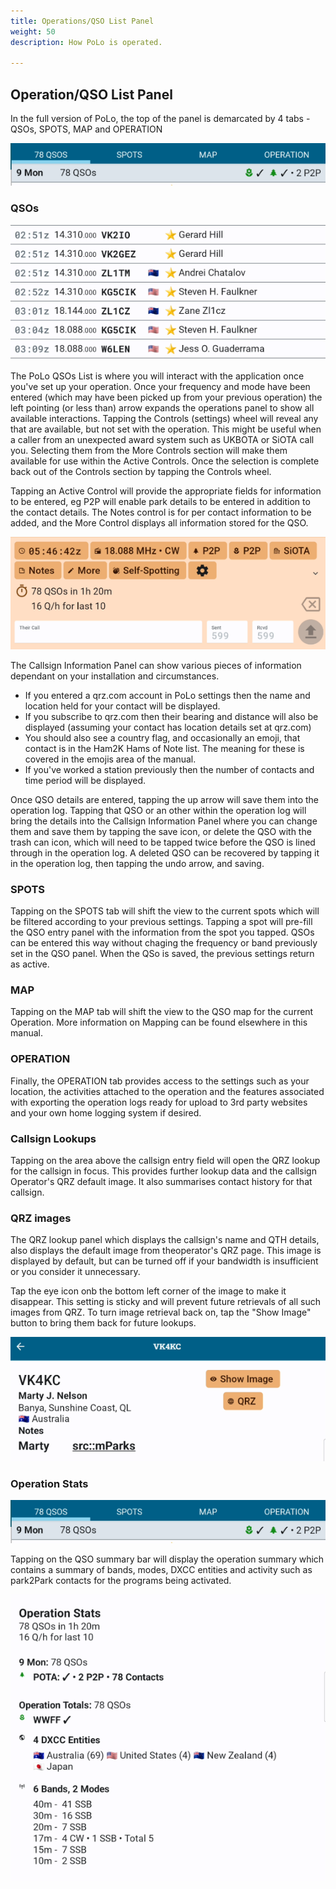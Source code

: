 ```yaml
---
title: Operations/QSO List Panel
weight: 50
description: How PoLo is operated.

---
```


## Operation/QSO List Panel

In the full version of PoLo, the top of the panel is demarcated by 4 tabs - QSOs, SPOTS, MAP and OPERATION

![image](./toptabs.png)

### QSOs
![image](./qsolist.png)

The PoLo QSOs List is where you will interact with the application once you've set up your operation. Once your frequency and mode have been entered (which may have been picked up from your previous operation) the left pointing (or less than) arrow expands the operations panel to show all available interactions. Tapping the Controls (settings) wheel will reveal any that are available, but not set with the operation. This might be useful when a caller from an unexpected award system such as UKBOTA or SiOTA call you. Selecting them from the More Controls section will make them available for use within the Active Controls. Once the selection is complete back out of the Controls section by tapping the Controls wheel.

Tapping an Active Control will provide the appropriate fields for information to be entered, eg P2P will enable park details to be entered in addition to the contact details. The Notes control is for per contact information to be added, and the More Control displays all information stored for the QSO.

![image](./qsopanel.png)

The Callsign Information Panel can show various pieces of information dependant on your installation and circumstances.
* If you entered a qrz.com account in PoLo settings then the name and location held for your contact will be displayed.
* If you subscribe to qrz.com then their bearing and distance will also be displayed (assuming your contact has location details set at qrz.com)
* You should also see a country flag, and occasionally an emoji, that contact is in the Ham2K Hams of Note list. The meaning for these is covered in the emojis area of the manual.
* If you've worked a station previously then the number of contacts and time period will be displayed.

Once QSO details are entered, tapping the up arrow will save them into the operation log. Tapping that QSO or an other within the operation log will bring the details into the Callsign Information Panel where you can change them and save them by tapping the save icon, or delete the QSO with the trash can icon, which will need to be tapped twice before the QSO is lined through in the operation log. A deleted QSO can be recovered by tapping it in the operation log, then tapping the undo arrow, and saving.

### SPOTS
Tapping on the SPOTS tab will shift the view to the current spots which will be filtered according to your previous settings. Tapping a spot will pre-fill the QSO entry panel with the information from the spot you tapped. QSOs can be entered this way without chaging the frequency or band previously set in the QSO panel. When the QSo is saved, the previous settings return as active.

### MAP
Tapping on the MAP tab will shift the view to the QSO map for the current Operation. More information on Mapping can be found elsewhere in this manual.

### OPERATION
Finally, the OPERATION tab provides access to the settings such as your location, the activities attached to the operation and the features associated with exporting the operation logs ready for upload to 3rd party websites and your own home logging system if desired.

### Callsign Lookups
Tapping on the area above the callsign entry field will open the QRZ lookup for the callsign in focus. This provides further lookup data and the callsign Operator's QRZ default image. It also summarises contact history for that callsign.

### QRZ images
The QRZ lookup panel which displays the callsign's name and QTH details, also displays the default image from theoperator's QRZ page. This image is displayed by default, but can be turned off if your bandwidth is insufficient or you consider it unnecessary.

Tap the eye icon onb the bottom left corner of the image to make it disappear. This setting is sticky and will prevent future retrievals of all such images from QRZ. To turn image retrieval back on, tap the "Show Image" button to bring them back for future lookups.

![image](./showimage.png)

### Operation Stats

![image](./toptabs.png)

Tapping on the QSO summary bar will display the operation summary which contains a summary of bands, modes, DXCC entities and activity such as park2Park contacts for the programs being activated.

![image](./operationstats.png)

